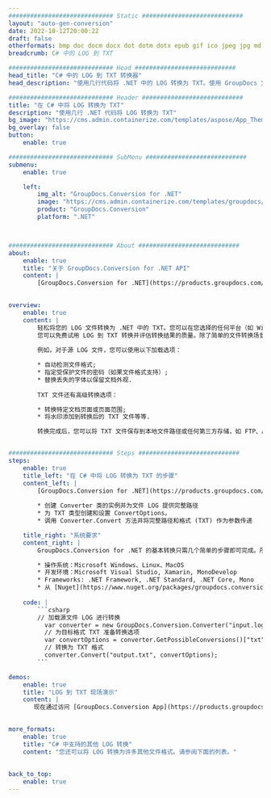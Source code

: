 ```yaml
---
############################# Static ############################
layout: "auto-gen-conversion"
date: 2022-10-12T20:00:22
draft: false
otherformats: bmp doc docm docx dot dotm dotx epub gif ico jpeg jpg md odt ott pdf png psd rtf tex tif tiff txt xps
breadcrumb: C# 中的 LOG 到 TXT

############################# Head ############################
head_title: "C# 中的 LOG 到 TXT 转换器"
head_description: "使用几行代码将 .NET 中的 LOG 转换为 TXT。使用 GroupDocs 文档转换 API 转换 160 多种文件格式。"

############################# Header ############################
title: "在 C# 中将 LOG 转换为 TXT"
description: "使用几行 .NET 代码将 LOG 转换为 TXT"
bg_image: "https://cms.admin.containerize.com/templates/aspose/App_Themes/V3/images/bg/header1.png"
bg_overlay: false
button:
    enable: true

############################# SubMenu ############################
submenu:
    enable: true

    left:
        img_alt: "GroupDocs.Conversion for .NET"
        image: "https://cms.admin.containerize.com/templates/groupdocs/images/product-logos/90x90-noborder/groupdocs-conversion-net.png"
        product: "GroupDocs.Conversion"
        platform: ".NET"



############################# About ############################
about:
    enable: true
    title: "关于 GroupDocs.Conversion for .NET API"
    content: |
        [GroupDocs.Conversion for .NET](https://products.groupdocs.com/conversion/net/)可用于转换Microsoft Word、Excel、PowerPoint、PDF、Visio等格式。 GroupDocs.Conversion 是一个独立的 API，适用于需要高性能的后端和内部系统。它不依赖于任何软件，例如 Microsoft 或 Open Office。
    

overview:
    enable: true
    content: |
        轻松将您的 LOG 文件转换为 .NET 中的 TXT。您可以在您选择的任何平台（如 Windows、Linux、macOS）中仅使用几行 C# 代码行。
        您可以免费试用 LOG 到 TXT 转换并评估转换结果的质量。除了简单的文件转换场景，您还可以尝试更高级的选项来加载源 LOG 文件和保存输出 TXT 结果。 
        
        例如，对于源 LOG 文件，您可以使用以下加载选项：

        * 自动检测文件格式;
        * 指定受保护文件的密码（如果文件格式支持）;
        * 替换丢失的字体以保留文档外观.
        
        TXT 文件还有高级转换选项：

        * 转换特定文档页面或页面范围;
        * 将水印添加到转换后的 TXT 文件等等.

        转换完成后，您可以将 TXT 文件保存到本地文件路径或任何第三方存储，如 FTP、Amazon S3、Google Drive、Dropbox 等。请注意 - 将 LOG 转换为 TXT 无需安装任何额外的软件 - 如 MS Office、Open Office、Adobe Acrobat Reader 等。


############################# Steps ############################
steps:
    enable: true
    title_left: "在 C# 中将 LOG 转换为 TXT 的步骤"
    content_left: |
        [GroupDocs.Conversion for .NET](https://products.groupdocs.com/conversion/net/) 使开发人员只需几行代码即可轻松地将 LOG 文件转换为 TXT。
        
        * 创建 Converter 类的实例并为文件 LOG 提供完整路径
        * 为 TXT 类型创建和设置 ConvertOptions。
        * 调用 Converter.Convert 方法并将完整路径和格式 (TXT) 作为参数传递

    title_right: "系统要求"
    content_right: |
        GroupDocs.Conversion for .NET 的基本转换只需几个简单的步骤即可完成。所有主要平台和操作系统都支持我们的 API。在执行以下代码之前，请确保您的系统上安装了以下先决条件。

        * 操作系统：Microsoft Windows、Linux、MacOS
        * 开发环境：Microsoft Visual Studio, Xamarin, MonoDevelop
        * Frameworks: .NET Framework, .NET Standard, .NET Core, Mono
        * 从 [Nuget](https://www.nuget.org/packages/groupdocs.conversion) 获取最新的 GroupDocs.Conversion for .NET
         
    code: |
        ```csharp    
        // 加载源文件 LOG 进行转换
          var converter = new GroupDocs.Conversion.Converter("input.log");
          // 为目标格式 TXT 准备转换选项
          var convertOptions = converter.GetPossibleConversions()["txt"].ConvertOptions;
          // 转换为 TXT 格式
          converter.Convert("output.txt", convertOptions);
        ```

demos:
    enable: true
    title: "LOG 到 TXT 现场演示"
    content: |
       现在通过访问 [GroupDocs.Conversion App](https://products.groupdocs.app/conversion/family) 网站将 LOG 转换为 TXT。在线演示具有以下优点
          

more_formats:
    enable: true
    title: "C# 中支持的其他 LOG 转换"
    content: "您还可以将 LOG 转换为许多其他文件格式。请参阅下面的列表。"
       
       
back_to_top:
    enable: true
---
```

